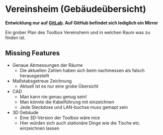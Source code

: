  Vereinsheim (Gebäudeübersicht)
================================

**Entwicklung nur auf [GitLab](https://gitlab.com/ToolboxBodensee/webseite/vereinsheim). Auf GitHub befindet sich lediglich ein Mirror**

Ein grober Plan des Toolbox Vereinsheim und in welchen Raum was zu finden ist.


 Missing Features
--------------------

 + Genaue Abmessungen der Räume
   * Die aktuellen Zahlen haben sich beim nachmessen als falsch herausgestellt
 + Maßstabsgetreue Zeichnung
   * Aktuell ist es nur eine grobe Übersicht
 + CAD
   * Man kann nie genau genug sein!
   * Man könnte die Kabelführung mit einzeichnen
   * Jede Steckdose und LAN-buchse muss gemapt sein
 + 3D Gebäude
   * Eine 3D-Version der Toolbox wäre nice
   * Hier würden sich auch stationäre Dinge wie die Tische etc. einzeichnen lassen
